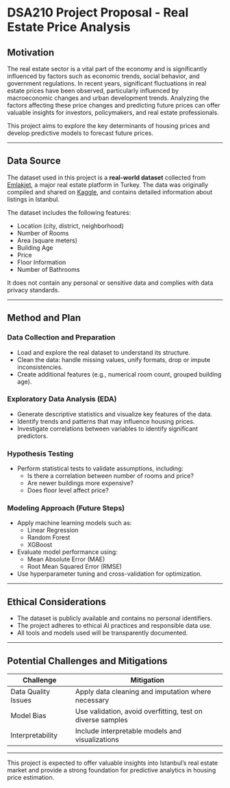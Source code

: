 # DSA210 Project Proposal - Real Estate Price Analysis

## Motivation

The real estate sector is a vital part of the economy and is significantly influenced by factors such as economic trends, social behavior, and government regulations. In recent years, significant fluctuations in real estate prices have been observed, particularly influenced by macroeconomic changes and urban development trends. Analyzing the factors affecting these price changes and predicting future prices can offer valuable insights for investors, policymakers, and real estate professionals.

This project aims to explore the key determinants of housing prices and develop predictive models to forecast future prices.

---

## Data Source

The dataset used in this project is a **real-world dataset** collected from [Emlakjet](https://www.emlakjet.com/), a major real estate platform in Turkey. The data was originally compiled and shared on [Kaggle](https://www.kaggle.com/datasets/egeakyol/real-estate-in-istanbul-turkey-emlakjet), and contains detailed information about listings in Istanbul.

The dataset includes the following features:

- Location (city, district, neighborhood)
- Number of Rooms
- Area (square meters)
- Building Age
- Price
- Floor Information
- Number of Bathrooms

It does not contain any personal or sensitive data and complies with data privacy standards.

---

## Method and Plan

### Data Collection and Preparation
- Load and explore the real dataset to understand its structure.
- Clean the data: handle missing values, unify formats, drop or impute inconsistencies.
- Create additional features (e.g., numerical room count, grouped building age).

### Exploratory Data Analysis (EDA)
- Generate descriptive statistics and visualize key features of the data.
- Identify trends and patterns that may influence housing prices.
- Investigate correlations between variables to identify significant predictors.

### Hypothesis Testing
- Perform statistical tests to validate assumptions, including:
  - Is there a correlation between number of rooms and price?
  - Are newer buildings more expensive?
  - Does floor level affect price?

### Modeling Approach (Future Steps)
- Apply machine learning models such as:
  - Linear Regression
  - Random Forest
  - XGBoost
- Evaluate model performance using:
  - Mean Absolute Error (MAE)
  - Root Mean Squared Error (RMSE)
- Use hyperparameter tuning and cross-validation for optimization.

---

## Ethical Considerations

- The dataset is publicly available and contains no personal identifiers.
- The project adheres to ethical AI practices and responsible data use.
- All tools and models used will be transparently documented.

---

## Potential Challenges and Mitigations

| Challenge            | Mitigation                                                  |
|----------------------|-------------------------------------------------------------|
| Data Quality Issues  | Apply data cleaning and imputation where necessary          |
| Model Bias           | Use validation, avoid overfitting, test on diverse samples  |
| Interpretability     | Include interpretable models and visualizations             |

---

This project is expected to offer valuable insights into Istanbul’s real estate market and provide a strong foundation for predictive analytics in housing price estimation.
